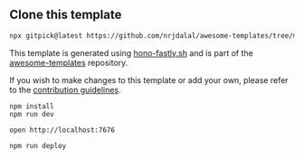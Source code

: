 ## Clone this template

```bash
npx gitpick@latest https://github.com/nrjdalal/awesome-templates/tree/main/hono-apps/hono-fastly
```

This template is generated using [hono-fastly.sh](https://github.com/nrjdalal/awesome-templates/blob/main/.github/.scripts/hono-fastly.sh) and is part of the [awesome-templates](https://github.com/nrjdalal/awesome-templates) repository.

If you wish to make changes to this template or add your own, please refer to the [contribution guidelines](https://github.com/nrjdalal/awesome-templates?tab=readme-ov-file#contributing).
  
```
npm install
npm run dev
```

```
open http://localhost:7676
```

```
npm run deploy
```
